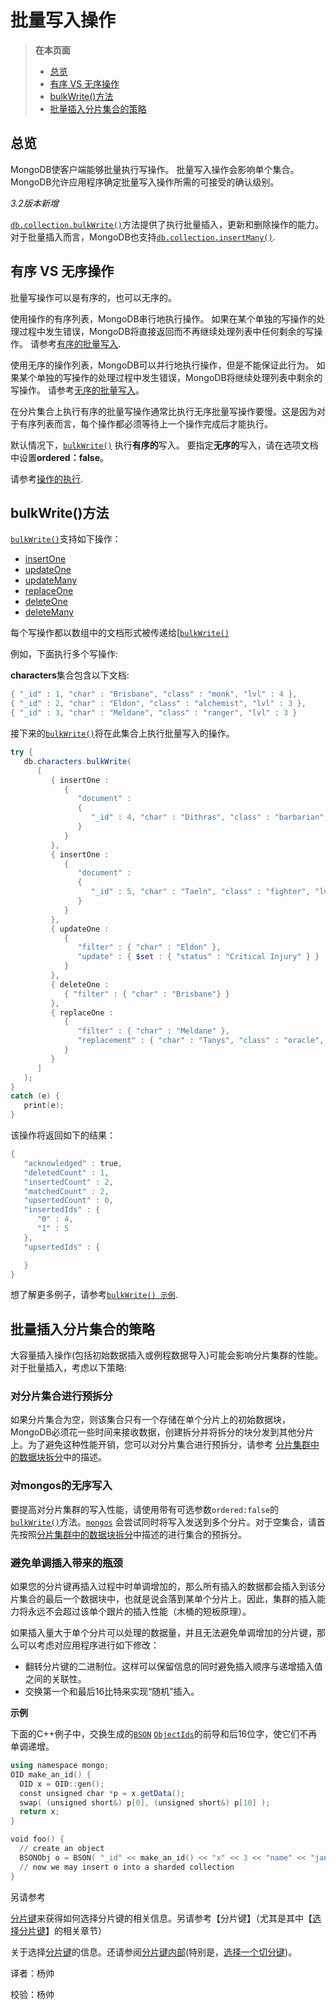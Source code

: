 # 批量写入操作

>  **在本页面**
> - [ 总览](https://docs.mongodb.com/manual/core/bulk-write-operations/#overview)
> - [ 有序 VS 无序操作](https://docs.mongodb.com/manual/core/bulk-write-operations/#ordered-vs-unordered-operations)
> - [bulkWrite()方法](https://docs.mongodb.com/manual/core/bulk-write-operations/#bulkwrite-methods)
> - [批量插入分片集合的策略](https://docs.mongodb.com/manual/core/bulk-write-operations/#strategies-for-bulk-inserts-to-a-sharded-collection)

## 总览
MongoDB使客户端能够批量执行写操作。 批量写入操作会影响单个集合。 MongoDB允许应用程序确定批量写入操作所需的可接受的确认级别。

*3.2版本新增*

[`db.collection.bulkWrite()`](https://docs.mongodb.com/master/reference/method/db.collection.bulkWrite/#db.collection.bulkWrite)方法提供了执行批量插入，更新和删除操作的能力。对于批量插入而言，MongoDB也支持[`db.collection.insertMany()`](https://docs.mongodb.com/master/reference/method/db.collection.insertMany/#db.collection.insertMany).

## 有序 VS 无序操作
批量写操作可以是有序的，也可以无序的。

使用操作的有序列表，MongoDB串行地执行操作。 如果在某个单独的写操作的处理过程中发生错误，MongoDB将直接返回而不再继续处理列表中任何剩余的写操作。 请参考[有序的批量写入](https://docs.mongodb.com/manual/reference/method/db.collection.bulkWrite/#bulkwrite-example-bulk-write-operation).

使用无序的操作列表，MongoDB可以并行地执行操作，但是不能保证此行为。 如果某个单独的写操作的处理过程中发生错误，MongoDB将继续处理列表中剩余的写操作。 请参考[无序的批量写入](https://docs.mongodb.com/manual/reference/method/db.collection.bulkWrite/#bulkwrite-example-unordered-bulk-write)。

在分片集合上执行有序的批量写操作通常比执行无序批量写操作要慢。这是因为对于有序列表而言，每个操作都必须等待上一个操作完成后才能执行。

默认情况下，[`bulkWrite()`](https://docs.mongodb.com/master/reference/method/db.collection.bulkWrite/#db.collection.bulkWrite) 执行**有序的**写入。 要指定**无序的**写入，请在选项文档中设置**ordered：false**。

请参考[操作的执行](https://docs.mongodb.com/manual/reference/method/db.collection.bulkWrite/#bulkwrite-write-operations-executionofoperations).

## bulkWrite()方法
[`bulkWrite()`](https://docs.mongodb.com/manual/reference/method/db.collection.bulkWrite/#db.collection.bulkWrite)支持如下操作：

- [insertOne](https://docs.mongodb.com/manual/reference/method/db.collection.bulkWrite/#bulkwrite-write-operations-insertone)
- [updateOne](https://docs.mongodb.com/manual/reference/method/db.collection.bulkWrite/#bulkwrite-write-operations-updateonemany)
- [updateMany](https://docs.mongodb.com/manual/reference/method/db.collection.bulkWrite/#bulkwrite-write-operations-updateonemany)
- [replaceOne](https://docs.mongodb.com/manual/reference/method/db.collection.bulkWrite/#bulkwrite-write-operations-replaceone)
- [deleteOne](https://docs.mongodb.com/manual/reference/method/db.collection.bulkWrite/#bulkwrite-write-operations-deleteonemany)
- [deleteMany](https://docs.mongodb.com/manual/reference/method/db.collection.bulkWrite/#bulkwrite-write-operations-deleteonemany)

每个写操作都以数组中的文档形式被传递给[[`bulkWrite()`](https://docs.mongodb.com/master/reference/method/db.collection.bulkWrite/#db.collection.bulkWrite) 

例如，下面执行多个写操作:

**characters**集合包含以下文档:

```powershell
{ "_id" : 1, "char" : "Brisbane", "class" : "monk", "lvl" : 4 },
{ "_id" : 2, "char" : "Eldon", "class" : "alchemist", "lvl" : 3 },
{ "_id" : 3, "char" : "Meldane", "class" : "ranger", "lvl" : 3 }
```
接下来的[`bulkWrite()`](https://docs.mongodb.com/master/reference/method/db.collection.bulkWrite/#db.collection.bulkWrite)将在此集合上执行批量写入的操作。
```powershell
try {
   db.characters.bulkWrite(
      [
         { insertOne :
            {
               "document" :
               {
                  "_id" : 4, "char" : "Dithras", "class" : "barbarian", "lvl" : 4
               }
            }
         },
         { insertOne :
            {
               "document" :
               {
                  "_id" : 5, "char" : "Taeln", "class" : "fighter", "lvl" : 3
               }
            }
         },
         { updateOne :
            {
               "filter" : { "char" : "Eldon" },
               "update" : { $set : { "status" : "Critical Injury" } }
            }
         },
         { deleteOne :
            { "filter" : { "char" : "Brisbane"} }
         },
         { replaceOne :
            {
               "filter" : { "char" : "Meldane" },
               "replacement" : { "char" : "Tanys", "class" : "oracle", "lvl" : 4 }
            }
         }
      ]
   );
}
catch (e) {
   print(e);
}
```
该操作将返回如下的结果：
```powershell
{
   "acknowledged" : true,
   "deletedCount" : 1,
   "insertedCount" : 2,
   "matchedCount" : 2,
   "upsertedCount" : 0,
   "insertedIds" : {
      "0" : 4,
      "1" : 5
   },
   "upsertedIds" : {

   }
}
```
想了解更多例子，请参考[`bulkWrite() 示例`](https://docs.mongodb.com/manual/reference/method/db.collection.bulkWrite/#bulkwrite-example-bulk-write-operation).

## 批量插入分片集合的策略
大容量插入操作(包括初始数据插入或例程数据导入)可能会影响分片集群的性能。对于批量插入，考虑以下策略:

###  对分片集合进行预拆分
如果分片集合为空，则该集合只有一个存储在单个分片上的初始数据块，MongoDB必须花一些时间来接收数据，创建拆分并将拆分的块分发到其他分片上。为了避免这种性能开销，您可以对分片集合进行预拆分，请参考 [分片集群中的数据块拆分](https://docs.mongodb.com/master/tutorial/split-chunks-in-sharded-cluster/)中的描述。

###  对mongos的无序写入
要提高对分片集群的写入性能，请使用带有可选参数`ordered:false`的[`bulkWrite()`](https://docs.mongodb.com/master/reference/method/db.collection.bulkWrite/#db.collection.bulkWrite)方法。[`mongos`](https://docs.mongodb.com/master/reference/program/mongos/#bin.mongos) 会尝试同时将写入发送到多个分片。对于空集合，请首先按照[分片集群中的数据块拆分](https://docs.mongodb.com/master/tutorial/split-chunks-in-sharded-cluster/)中描述的进行集合的预拆分。

###  避免单调插入带来的瓶颈
如果您的分片键再插入过程中时单调增加的，那么所有插入的数据都会插入到该分片集合的最后一个数据块中，也就是说会落到某单个分片上。因此，集群的插入能力将永远不会超过该单个跟片的插入性能（木桶的短板原理）。

如果插入量大于单个分片可以处理的数据量，并且无法避免单调增加的分片键，那么可以考虑对应用程序进行如下修改：

- 翻转分片键的二进制位。这样可以保留信息的同时避免插入顺序与递增插入值之间的关联性。
- 交换第一个和最后16比特来实现“随机”插入。

**示例**

下面的C++例子中，交换生成的[`BSON`](https://docs.mongodb.com/master/reference/glossary/#term-bson) [`ObjectIds`](https://docs.mongodb.com/master/reference/glossary/#term-objectid)的前导和后16位字，使它们不再单调递增。

```powershell
using namespace mongo;
OID make_an_id() {
  OID x = OID::gen();
  const unsigned char *p = x.getData();
  swap( (unsigned short&) p[0], (unsigned short&) p[10] );
  return x;
}

void foo() {
  // create an object
  BSONObj o = BSON( "_id" << make_an_id() << "x" << 3 << "name" << "jane" );
  // now we may insert o into a sharded collection
}
```
另请参考

[分片键](https://docs.mongodb.com/manual/core/sharding-shard-key/#sharding-internals-shard-keys)来获得如何选择分片键的相关信息。另请参考【分片键】（尤其是其中【[选择分片键](https://docs.mongodb.com/manual/core/sharding-shard-key/#sharding-internals-operations-and-reliability)】的相关章节）

关于选择[分片键](https://docs.mongodb.com/manual/core/sharding-shard-key/#sharding-internals-shard-keys)的信息。还请参阅[分片键内部](https://docs.mongodb.com/master/core/sharding-shard-key/#sharding-internals-shard-keys)(特别是，[选择一个切分键](https://docs.mongodb.com/master/core/sharding-shard-key/#sharding-internals-operations-and-reliability))。



译者：杨帅

校验：杨帅